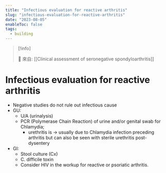 ```yaml
---
title: "Infectious evaluation for reactive arthritis"
slug: "infectious-evaluation-for-reactive-arthritis"
date: "2023-08-05"
enableToc: false
tags:
  - building
---
```


> [!info]
>
> 🌱 來自: [[Clinical assessment of seronegative spondyloarthritis]]

# Infectious evaluation for reactive arthritis

- Negative studies do not rule out infectious cause
- GU:
  - U/A (urinalysis)
  - PCR (Polymerase Chain Reaction) of urine and/or genital swab for Chlamydia;
    - urethritis is → usually due to Chlamydia infection preceding arthritis but can also be seen with sterile urethritis post-dysentery
- GI:
  - Stool culture (Cx)
  - C. difficile toxin
  - Consider HIV in the workup for reactive or psoriatic arthritis.
